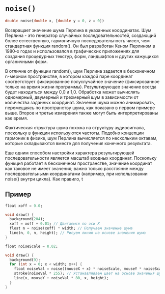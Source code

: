 # `noise()`

```dart
double noise(double x, [double y = 0, z = 0])
```

Возвращает значение шума Перлина в указанных координатах. Шум Перлина - это генератор случайных последовательностей, создающий более естественную, гармоничную последовательность чисел, чем стандартная функция random(). Он был разработан Кеном Перлином в 1980-х годах и использовался в графических приложениях для создания процедурных текстур, форм, ландшафтов и других кажущихся органичными форм.

В отличие от функции random(), шум Перлина задается в бесконечном n-мерном пространстве, в котором каждой паре координат соответствует фиксированное полуслучайное значение (фиксированное только на время жизни программы). Результирующее значение всегда будет находиться между 0,0 и 1,0. Обработка может вычислять одномерный, двумерный и трехмерный шум в зависимости от количества заданных координат. Значение шума можно анимировать, перемещаясь по пространству шума, как показано в первом примере выше. Второе и третье измерения также могут быть интерпретированы как время.

Фактическая структура шума похожа на структуру аудиосигнала, поскольку в функции используются частоты. Подобно концепции гармоник в физике, шум Перлина вычисляется по нескольким октавам, которые складываются вместе для получения конечного результата.

Еще одним способом настройки характера результирующей последовательности является масштаб входных координат. Поскольку функция работает в бесконечном пространстве, значение координат как таковое не имеет значения; важно только расстояние между последовательными координатами (например, при использовании noise() внутри цикла). Как правило, t

## Пример

```dart
float xoff = 0.0;

void draw() {
  background(204);
  xoff = xoff + 0.01; // Двигаемся по оси X
  float n = noise(xoff) * width; // Получаем значение шума
  line(n, 0, n, height); // Рисуем линию на основе значения шума
}
```

```dart
float noiseScale = 0.02;

void draw() {
  background(0);
  for (int x = 0; x < width; x++) {
    float noiseVal = noise((mouseX + x) * noiseScale, mouseY * noiseScale);
    stroke(noiseVal * 255); // Устанавливаем цвет на основе значения шума
    line(x, mouseY + noiseVal * 80, x, height);
  }
}
```
